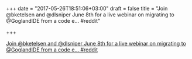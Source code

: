 +++
date = "2017-05-26T18:51:06+03:00"
draft = false
title = "Join @bketelsen and @dlsniper June 8th for a live webinar on migrating to @GoglandIDE from a code e…  #reddit"

+++

<p><a href="https://t.co/bVrYHWCC9p">Join @bketelsen and @dlsniper June 8th for a live webinar on migrating to @GoglandIDE from a code e…  #reddit</a></p>